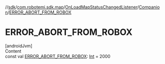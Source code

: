 //[sdk](../../../../index.md)/[com.robotemi.sdk.map](../../index.md)/[OnLoadMapStatusChangedListener](../index.md)/[Companion](index.md)/[ERROR_ABORT_FROM_ROBOX](-e-r-r-o-r_-a-b-o-r-t_-f-r-o-m_-r-o-b-o-x.md)



# ERROR_ABORT_FROM_ROBOX  
[androidJvm]  
Content  
const val [ERROR_ABORT_FROM_ROBOX](-e-r-r-o-r_-a-b-o-r-t_-f-r-o-m_-r-o-b-o-x.md): [Int](https://kotlinlang.org/api/latest/jvm/stdlib/kotlin/-int/index.html) = 2000  



